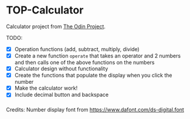 # TOP-Calculator
Calculator project from [The Odin Project](https://www.theodinproject.com/paths/foundations/courses/foundations/lessons/calculator).

TODO:
- [x] Operation functions (add, subtract, multiply, divide)
- [x] Create a new function `operate` that takes an operator and 2 numbers and then calls one of the above functions on the numbers
- [x] Calculator design without functionality
- [x] Create the functions that populate the display when you click the number
- [x] Make the calculator work!
- [x] Include decimal button and backspace 

###
Credits:
Number display font from https://www.dafont.com/ds-digital.font
